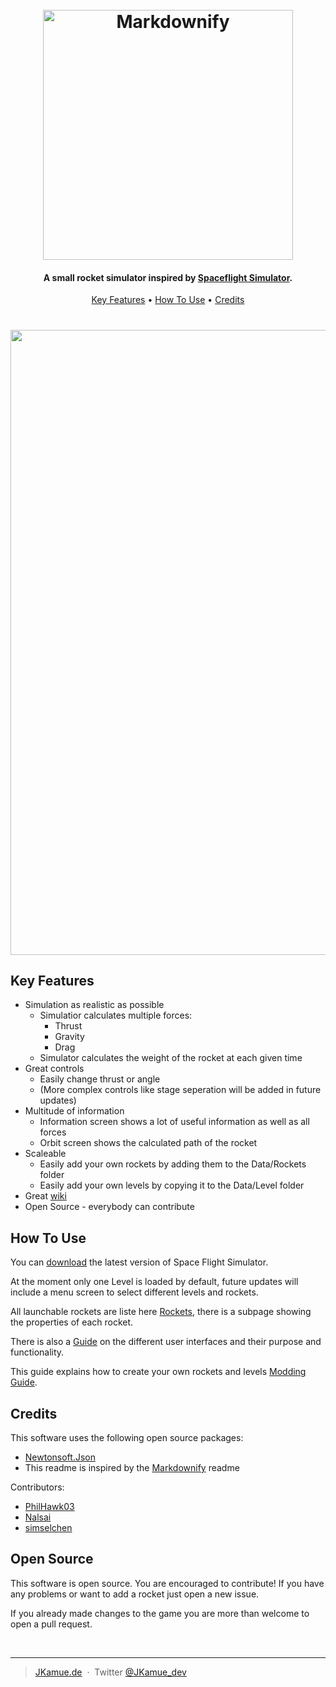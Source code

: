 
<h1 align="center">
  <br>
  <a href="https://jkamue.de"><img src="https://jkamue.de/logos/spaceflight_logo.png" alt="Markdownify" width="400"></a>
</h1>

<h4 align="center">A small rocket simulator inspired by <a href="https://play.google.com/store/apps/details?id=com.StefMorojna.SpaceflightSimulator&hl=de" target="_blank">Spaceflight Simulator</a>.</h4>


<p align="center">
  <a href="#key-features">Key Features</a> •
  <a href="#how-to-use">How To Use</a> •
  <a href="#credits">Credits</a>
</p>

<h1 align="center">
<img src="https://i.ibb.co/8K0jnSt/Anmerkung-2020-07-12-192459.png" width="1000">
</h1>

## Key Features

* Simulation as realistic as possible 
  - Simulatior calculates multiple forces:
    - Thrust
    - Gravity
    - Drag
  - Simulator calculates the weight of the rocket at each given time 
* Great controls
  - Easily change thrust or angle
  - (More complex controls like stage seperation will be added in future updates)
* Multitude of information
  - Information screen shows a lot of useful information as well as all forces
  - Orbit screen shows the calculated path of the rocket
* Scaleable
  - Easily add your own rockets by adding them to the Data/Rockets folder
  - Easily add your own levels by copying it to the Data/Level folder
* Great [wiki](https://github.com/JKamue/SpaceFlight/wiki)
* Open Source - everybody can contribute
  
  
## How To Use

You can [download](https://github.com/JKamue/SpaceFlight/releases) the latest version of Space Flight Simulator.

At the moment only one Level is loaded by default, future updates will include a menu screen to select different levels and rockets.

All launchable rockets are liste here [Rockets](https://github.com/JKamue/SpaceFlight/wiki), there is a subpage showing the properties of each rocket.

There is also a [Guide](https://github.com/JKamue/SpaceFlight/wiki/UI) on the different user interfaces and their purpose and functionality.

This guide explains how to create your own rockets and levels [Modding Guide](https://github.com/JKamue/SpaceFlight/wiki/Modding).

## Credits

This software uses the following open source packages:

- [Newtonsoft.Json](https://github.com/JamesNK/Newtonsoft.Json)
- This readme is inspired by the [Markdownify](https://github.com/amitmerchant1990/electron-markdownify) readme

Contributors:

- [PhilHawk03](https://github.com/PhilHawk03)
- [Nalsai](https://github.com/Nalsai)
- [simselchen](https://github.com/simselchen) 

## Open Source

This software is open source. You are encouraged to contribute! If you have any problems or want to add a rocket just open a new issue. 

If you already made changes to the game you are more than welcome to open a pull request.

<br>

---
> [JKamue.de](https://www.jkamue.de) &nbsp;&middot;&nbsp;
> Twitter [@JKamue_dev](https://twitter.com/JKamue_dev)
